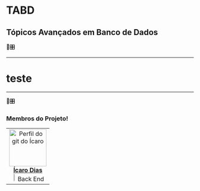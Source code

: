 # TABD
## Tópicos Avançados em Banco de Dados
:bank::control_knobs:

---
# teste
---
:bank::control_knobs:

### **Membros do Projeto!** 
<table align="center">
	    <tr>
	        <td align="center">
	            <a href="https://github.com/icaro2222">
	                <img alt="Perfil do git do Ícaro" width="100" src="https://avatars.githubusercontent.com/u/71037296?v=4"></img>
	                <br/>
	                <b>Ícaro Dias</b>
	            </a>
	            <br><img src="https://cdn-icons-png.flaticon.com/128/3161/3161133.png" width="12%"/> Back End</br>
	        </td>
	    </tr>
</table>